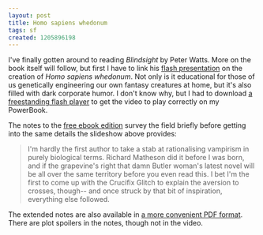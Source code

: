 ```yaml
---
layout: post
title: Homo sapiens whedonum
tags: sf
created: 1205896198
---
```

I've finally gotten around to reading *Blindsight* by Peter Watts.  More on the book itself will follow, but first I have to link his [flash presentation](http://www.rifters.com/blindsight/vampires.htm) on the creation of *Homo sapiens whedonum*.  Not only is it educational for those of us genetically engineering our own fantasy creatures at home, but it's also filled with dark corporate humor.<!--break-->  I don't know why, but I had to download [a freestanding flash player](http://www.macosxhints.com/article.php?story=20031214212712395) to get the video to play correctly on my PowerBook.

The notes to the [free ebook edition](http://manybooks.net/pages/wattspother06Blindsight/-1.html) survey the field briefly before getting into the same details the slideshow above provides:

> I'm hardly the first author to take a stab at rationalising vampirism in purely biological terms. Richard Matheson did it before I was born, and if the grapevine's right that damn Butler woman's latest novel will be all over the same territory before you even read this. I bet I'm the first to come up with the Crucifix Glitch to explain the aversion to crosses, though-- and once struck by that bit of inspiration, everything else followed.

The extended notes are also available in [a more convenient PDF format](http://www.rifters.com/real/shorts/PeterWatts_Blindsight_Endnotes.pdf).  There are plot spoilers in the notes, though not in the video.
